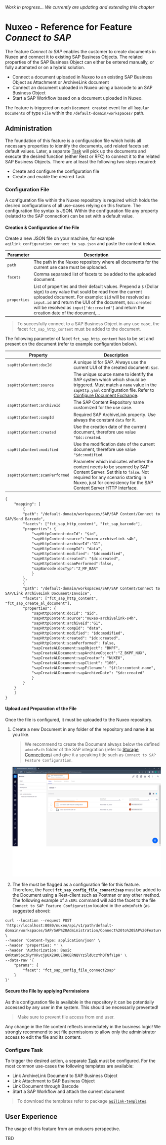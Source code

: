 *Work in progress... We currently are updating and extending this chapter*

# Nuxeo - Reference for Feature *Connect to SAP*

The feature *Connect to SAP* enables the customer to create documents in Nuxeo and connect it to existing SAP Business Objects. The related properties of the SAP Business Object can either be entered manually, or fully automated or on a hybrid solution.

* Connect a document uploaded in Nuxeo to an existing SAP Business Object as Attachment or ArchiveLink document
* Connect an document uploaded in Nuxeo using a barcode to an SAP Business Object
* Start a SAP Workflow based on a document uploaded in Nuxeo.

The feature is triggered on each `Document created` event for all `Regular Documents` of type `File` within the `/default-domain/workspaces/` path.

## Administration
The foundation of this feature is a configuration file which holds all necessary properties to identify the documents, add related facets set default values. Later, a separate [Task](/configuration/aqishare/tasks) will pick up the documents and execute the desired function (either Rest or RFC) to connect it to the related SAP Business Objects.
There are at least the following two steps required:
* Create and configure the configuration file
* Create and enable the desired Task 

### Configuration File
A configuration file within the Nuxeo repository is required which holds the desired configurations of all use-cases relying on this feature. The configuration file syntax is JSON. Within the configuration file any property (related to the SAP connection) can be set with a default value.

#### Creation & Configuration of the File
Create a new JSON file on your machine, for example `aqilink_configuration_connect_to_sap.json` and paste the content below.


| Parameter | Description | 
| ----------- |----------- |
| `path` | The path in the Nuxeo repository where all documents for the current use case must be uploaded. | 
| `facets` | Comma separated list of facets to be added to the uploaded document. | 
| `properties` |  List of properties and their default values. Prepend a `$` (Dollar sign) to any value that sould be read from the current uploaded document. For example: `$id` will be resolved as `input.id` and return the UUI of the document, `$dc:created` will be resolved as `input['dc:created']` and return the creation date of the document,...  |

> To succesfully connect to a SAP Business Object in any use case, the facet `fct_sap_http_content` must be added to the document.

The following parameter of facet `fct_sap_http_content` has to be set and present on the document (refer to example configuration below).

| Property | Description | 
| ----------- |----------- |
| `sapHttpContent:docId` | A unique id for SAP. Always use the current UUI of the created document: `$id`.  | 
| `sapHttpContent:source` | The unique source name to identify the SAP system which which should be triggered. Must match a `name` value in the `sapHttp.yaml` configuration file. Refer to [Configure Document Exchange](/configuration/aqilink/). | 
| `sapHttpContent:archiveId` | The SAP Content Repository name customized for the use case. |
| `sapHttpContent:compId` |  Required SAP ArchiveLink property. Use always the constant `data` for it. |
| `sapHttpContent:created` | Use the creation date of the current document, therefore use value `"$dc:created`.  |
| `sapHttpContent:modified` | Use the modification date of the current document, therefore use value `"$dc:modified`.  |
| `sapHttpContent:scanPerformed` | Parameter which indicates whether the content needs to be scanned by SAP Content Server. Set this to `false`. Not required for any scenario starting in Nuxeo, just for consistency for the SAP Content Server HTTP Interface. |


```
{
    "mapping": [ 
        {
        "path": "/default-domain/workspaces/SAP/SAP Content/Connect to SAP/Send Barcode",
        "facets": ["fct_sap_http_content", "fct_sap_barcode"],
        "properties": {
            "sapHttpContent:docId": "$id",
            "sapHttpContent:source":"nuxeo-archivelink-s4h",
            "sapHttpContent:archiveId":"G1",
            "sapHttpContent:compId": "data",
            "sapHttpContent:modified": "$dc:modified",
            "sapHttpContent:created": "$dc:created",
            "sapHttpContent:scanPerformed":false,
            "sapBarcode:docTyp":"Z_MF_BAR"
            }
        },
        {
        "path": "/default-domain/workspaces/SAP/SAP Content/Connect to SAP/Link ArchiveLink Document/Invoice",
        "facets": ["fct_sap_http_content", "fct_sap_create_al_document"],
        "properties": {
            "sapHttpContent:docId": "$id",
            "sapHttpContent:source":"nuxeo-archivelink-s4h",
            "sapHttpContent:archiveId":"G1",
            "sapHttpContent:compId": "data",
            "sapHttpContent:modified": "$dc:modified",
            "sapHttpContent:created": "$dc:created",
            "sapHttpContent:scanPerformed": false,
            "sapCreateALDocument:sapObject": "BKPF",
            "sapCreateALDocument:sapArchiveObject":"Z_BKPF_NUX",
            "sapCreateALDocument:sapCreator": "NUXEO",
            "sapCreateALDocument:sapClient": "100",
            "sapCreateALDocument:sapFilename": "$file:content.name",
            "sapCreateALDocument:sapArchiveDate": "$dc:created"
            }
        }
    }
    ]
}
```

#### Upload and Preparation of the File
Once the file is configured, it must be uploaded to the Nuxeo repository.

1) Create a new Document in any folder of the repository and name it as you like.
    > We recommend to create the Document always below the defined `adminPath` folder of the SAP integration (refer to [Storage Connections](/configuration/aqilink/?id=hyland-nuxeo-repository)) and give it a speaking title such as `Connect to SAP Feature Configuration`.

    ![Config file path](../_media/reference/feature_connect2sap_configfilepath.png)
2) The file must be flagged as a configuration file for this feature. Therefore, the Facet **`fct_sap_config_file_connect2sap`** must be added to the Document using a Rest-client such as Postman or any other method. The following example of a `cURL` command will add the facet to the file `Connect to SAP Feature Configuration` located in the `adminPath` (as suggested above):

```
curl --location --request POST 'http://localhost:8080/nuxeo/api/v1/path/default-domain/workspaces/SAP/SAP%20Administration/Connect%20to%20SAP%20Feature%20Configuration/@op/Document.AddFacet' \
--header 'Content-Type: application/json' \
--header 'properties: *' \
--header 'Authorization: Basic QWRtaW5pc3RyYXRvcjpUX290UERHOERNQVYzSldUczYhQTNfY1pH' \
--data-raw '{
    "params": {
        "facet": "fct_sap_config_file_connect2sap"
    }
}'
```

#### Secure the File by applying Permissions
As this configuration file is available in the repository it can be potentially accessed by any user in the system. This should be necessarily prevented! 

> Make sure to prevent file access from end user.

Any change in the file content reflects immediately in the business logic! We strongly recommend to set file permissions to allow only the administrator access to edit the file and its content.

### Configure Task
To trigger the desired action, a separate [Task](/configuration/aqishare/tasks) must be configured. For the most common use-cases the following templates are available:

* Link ArchiveLink Document to SAP Business Object
* Link Attachment to SAP Business Object
* Link Document through Barcode
* Start a SAP Workflow and attach the current document

> To download the templates refer to package [`aqilink-templates`](/installation/app-download?id=other-related-software).

## User Experience
The usage of this feature from an endusers perspective.

TBD